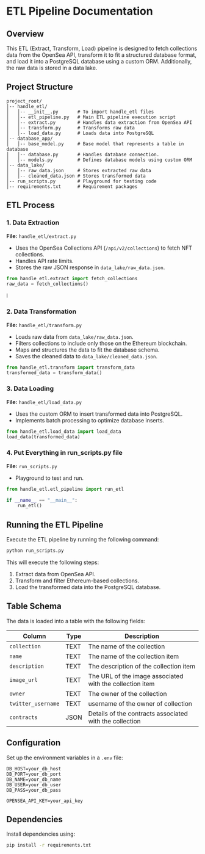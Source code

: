 # ETL Pipeline Documentation

## Overview

This ETL (Extract, Transform, Load) pipeline is designed to fetch collections data from the OpenSea API, transform it to fit a structured database format, and load it into a PostgreSQL database using a custom ORM. Additionally, the raw data is stored in a data lake.

## Project Structure

```
project_root/
│-- handle_etl/
│   │-- __init__.py       # To import handle_etl files
│   │-- etl_pipeline.py   # Main ETL pipeline execution script
│   │-- extract.py        # Handles data extraction from OpenSea API
│   │-- transform.py      # Transforms raw data
│   │-- load_data.py      # Loads data into PostgreSQL
│-- database_app/
│   │-- base_model.py     # Base model that represents a table in database
│   │-- database.py       # Handles database connection.
│   │-- models.py         # Defines database models using custom ORM
│-- data_lake/
│   │-- raw_data.json     # Stores extracted raw data
│   │-- cleaned_data.json # Stores transformed data
│-- run_scripts.py        # Playground for testing code
│-- requirements.txt      # Requirement packages
```

## ETL Process

### 1. Data Extraction

**File:** `handle_etl/extract.py`

- Uses the OpenSea Collections API (`/api/v2/collections`) to fetch NFT collections.
- Handles API rate limits.
- Stores the raw JSON response in `data_lake/raw_data.json`.

```python
from handle_etl.extract import fetch_collections
raw_data = fetch_collections()
```
l

### 2. Data Transformation

**File:** `handle_etl/transform.py`

- Loads raw data from `data_lake/raw_data.json`.
- Filters collections to include only those on the Ethereum blockchain.
- Maps and structures the data to fit the database schema.
- Saves the cleaned data to `data_lake/cleaned_data.json`.

```python
from handle_etl.transform import transform_data
transformed_data = transform_data()
```

### 3. Data Loading

**File:** `handle_etl/load_data.py`

- Uses the custom ORM to insert transformed data into PostgreSQL.
- Implements batch processing to optimize database inserts.

```python
from handle_etl.load_data import load_data
load_data(transformed_data)
```

### 4. Put Everything in run_scripts.py file

**File:** `run_scripts.py`

- Playground to test and run.

```python
from handle_etl.etl_pipeline import run_etl

if __name__ == "__main__":
    run_etl()
```

## Running the ETL Pipeline

Execute the ETL pipeline by running the following command:

```sh
python run_scripts.py
```

This will execute the following steps:

1. Extract data from OpenSea API.
2. Transform and filter Ethereum-based collections.
3. Load the transformed data into the PostgreSQL database.

## Table Schema

The data is loaded into a table with the following fields:

| Column             | Type | Description                                              |
| ------------------ | ---- | -------------------------------------------------------- |
| `collection`       | TEXT | The name of the collection                               |
| `name`             | TEXT | The name of the collection item                          |
| `description`      | TEXT | The description of the collection item                   |
| `image_url`        | TEXT | The URL of the image associated with the collection item |
| `owner`            | TEXT | The owner of the collection                              |
| `twitter_username` | TEXT | username of the owner of collection                      |
| `contracts`        | JSON | Details of the contracts associated with the collection  |

## Configuration

Set up the environment variables in a `.env` file:

```
DB_HOST=your_db_host
DB_PORT=your_db_port
DB_NAME=your_db_name
DB_USER=your_db_user
DB_PASS=your_db_pass

OPENSEA_API_KEY=your_api_key
```

## Dependencies

Install dependencies using:

```sh
pip install -r requirements.txt
```

